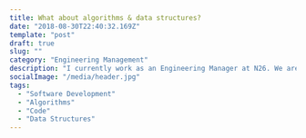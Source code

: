 ```yaml
---
title: What about algorithms & data structures?
date: "2018-08-30T22:40:32.169Z"
template: "post"
draft: true
slug: ""
category: "Engineering Management"
description: "I currently work as an Engineering Manager at N26. We are going through a hyper-growth phase that involves many different challenges. This is extremely exciting as I have the opportunity to help in shaping how the organization can grow but still maintain its principles and alignment."
socialImage: "/media/header.jpg"
tags:
  - "Software Development"
  - "Algorithms"
  - "Code"
  - "Data Structures"
---
```


